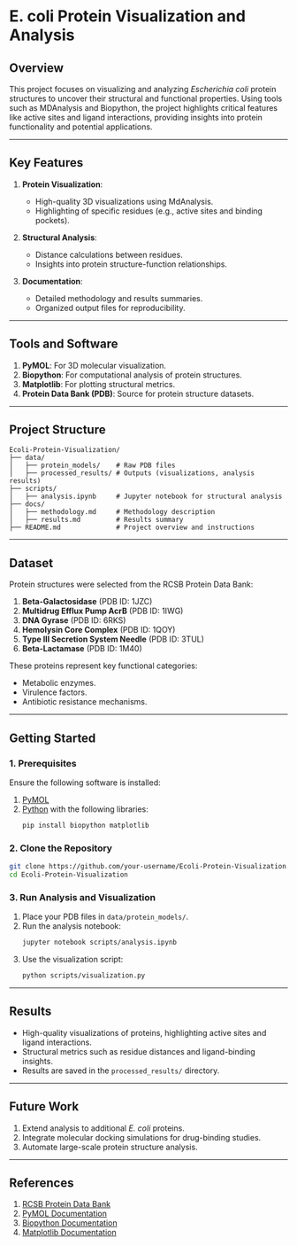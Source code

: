 # **E. coli Protein Visualization and Analysis**

## **Overview**
This project focuses on visualizing and analyzing *Escherichia coli* protein structures to uncover their structural and functional properties. Using tools such as MDAnalysis and Biopython, the project highlights critical features like active sites and ligand interactions, providing insights into protein functionality and potential applications.

---

## **Key Features**
1. **Protein Visualization**:
   - High-quality 3D visualizations using MdAnalysis.
   - Highlighting of specific residues (e.g., active sites and binding pockets).

2. **Structural Analysis**:
   - Distance calculations between residues.
   - Insights into protein structure-function relationships.

3. **Documentation**:
   - Detailed methodology and results summaries.
   - Organized output files for reproducibility.

---

## **Tools and Software**
1. **PyMOL**: For 3D molecular visualization.
2. **Biopython**: For computational analysis of protein structures.
3. **Matplotlib**: For plotting structural metrics.
4. **Protein Data Bank (PDB)**: Source for protein structure datasets.

---

## **Project Structure**
```plaintext
Ecoli-Protein-Visualization/
├── data/
│   ├── protein_models/    # Raw PDB files
│   ├── processed_results/ # Outputs (visualizations, analysis results)
├── scripts/
│   ├── analysis.ipynb     # Jupyter notebook for structural analysis
├── docs/
│   ├── methodology.md     # Methodology description
│   ├── results.md         # Results summary
├── README.md              # Project overview and instructions
```

---

## **Dataset**
Protein structures were selected from the RCSB Protein Data Bank:
1. **Beta-Galactosidase** (PDB ID: 1JZC)
2. **Multidrug Efflux Pump AcrB** (PDB ID: 1IWG)
3. **DNA Gyrase** (PDB ID: 6RKS)
4. **Hemolysin Core Complex** (PDB ID: 1QOY)
5. **Type III Secretion System Needle** (PDB ID: 3TUL)
6. **Beta-Lactamase** (PDB ID: 1M40)

These proteins represent key functional categories:
- Metabolic enzymes.
- Virulence factors.
- Antibiotic resistance mechanisms.

---

## **Getting Started**

### **1. Prerequisites**
Ensure the following software is installed:
1. [PyMOL](https://pymol.org/2/)
2. [Python](https://www.python.org/) with the following libraries:
   ```bash
   pip install biopython matplotlib
   ```

### **2. Clone the Repository**
```bash
git clone https://github.com/your-username/Ecoli-Protein-Visualization.git
cd Ecoli-Protein-Visualization
```

### **3. Run Analysis and Visualization**
1. Place your PDB files in `data/protein_models/`.
2. Run the analysis notebook:
   ```bash
   jupyter notebook scripts/analysis.ipynb
   ```
3. Use the visualization script:
   ```bash
   python scripts/visualization.py
   ```

---

## **Results**
- High-quality visualizations of proteins, highlighting active sites and ligand interactions.
- Structural metrics such as residue distances and ligand-binding insights.
- Results are saved in the `processed_results/` directory.

---

## **Future Work**
1. Extend analysis to additional *E. coli* proteins.
2. Integrate molecular docking simulations for drug-binding studies.
3. Automate large-scale protein structure analysis.

---

## **References**
1. [RCSB Protein Data Bank](https://www.rcsb.org/)
2. [PyMOL Documentation](https://pymol.org/2/)
3. [Biopython Documentation](https://biopython.org/)
4. [Matplotlib Documentation](https://matplotlib.org/)
